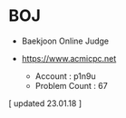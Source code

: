 # BOJ

* Baekjoon Online Judge
* https://www.acmicpc.net
  
  - Account : p1n9u
  - Problem Count : 67   
  
[ updated 23.01.18 ]   
